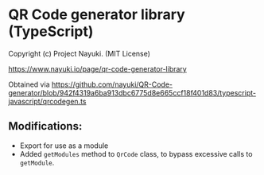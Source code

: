 # QR Code generator library (TypeScript)

Copyright (c) Project Nayuki. (MIT License)

https://www.nayuki.io/page/qr-code-generator-library

Obtained via https://github.com/nayuki/QR-Code-generator/blob/942f4319a6ba913dbc6775d8e665ccf18f401d83/typescript-javascript/qrcodegen.ts

## Modifications:
- Export for use as a module
- Added `getModules` method to `QrCode` class, to bypass excessive calls to `getModule`.
